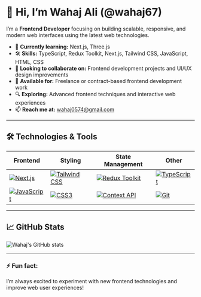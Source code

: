 # 👋 Hi, I’m Wahaj Ali (@wahaj67)

I’m a **Frontend Developer** focusing on building scalable, responsive, and modern web interfaces using the latest web technologies.

- 🌱 **Currently learning:** Next.js, Three.js
- 🛠️ **Skills:** TypeScript, Redux Toolkit, Next.js, Tailwind CSS, JavaScript, HTML, CSS
- 🤝 **Looking to collaborate on:** Frontend development projects and UI/UX design improvements
- 💼 **Available for:** Freelance or contract-based frontend development work
- 🔍 **Exploring:** Advanced frontend techniques and interactive web experiences
- 📫 **Reach me at:** wahaj0574@gmail.com

---

## 🛠️ Technologies & Tools

| Frontend           | Styling         | State Management | Other          |
| ------------------ | --------------- | ---------------- | -------------- |
| [![Next.js](https://img.shields.io/badge/Next.js-000?logo=nextdotjs&logoColor=white)](https://nextjs.org/) | [![Tailwind CSS](https://img.shields.io/badge/Tailwind_CSS-38B2AC?logo=tailwind-css&logoColor=white)](https://tailwindcss.com/) | [![Redux Toolkit](https://img.shields.io/badge/Redux_Toolkit-764ABC?logo=redux&logoColor=white)](https://redux-toolkit.js.org/) | [![TypeScript](https://img.shields.io/badge/TypeScript-007ACC?logo=typescript&logoColor=white)](https://www.typescriptlang.org/) |
| [![JavaScript](https://img.shields.io/badge/JavaScript-F7DF1E?logo=javascript&logoColor=black)](https://developer.mozilla.org/en-US/docs/Web/JavaScript) | [![CSS3](https://img.shields.io/badge/CSS3-1572B6?logo=css3&logoColor=white)](https://developer.mozilla.org/en-US/docs/Web/CSS) | [![Context API](https://img.shields.io/badge/Context_API-0078D7?logo=react&logoColor=white)](https://reactjs.org/docs/context.html) | [![Git](https://img.shields.io/badge/Git-F05032?logo=git&logoColor=white)](https://git-scm.com/) |

---

## 📈 GitHub Stats

![Wahaj's GitHub stats](https://github-readme-stats.vercel.app/api?username=wahaj67&show_icons=true&theme=radical)

---

### ⚡ Fun fact:
I’m always excited to experiment with new frontend technologies and improve web user experiences!
